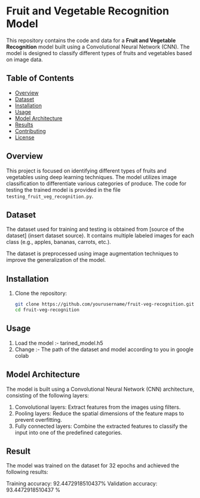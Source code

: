 # Fruit and Vegetable Recognition Model

This repository contains the code and data for a **Fruit and Vegetable Recognition** model built using a Convolutional Neural Network (CNN). The model is designed to classify different types of fruits and vegetables based on image data.

## Table of Contents
- [Overview](#overview)
- [Dataset](#dataset)
- [Installation](#installation)
- [Usage](#usage)
- [Model Architecture](#model-architecture)
- [Results](#results)
- [Contributing](#contributing)
- [License](#license)

## Overview
This project is focused on identifying different types of fruits and vegetables using deep learning techniques. The model utilizes image classification to differentiate various categories of produce. The code for testing the trained model is provided in the file `testing_fruit_veg_recognition.py`.

## Dataset
The dataset used for training and testing is obtained from [source of the dataset] (insert dataset source). It contains multiple labeled images for each class (e.g., apples, bananas, carrots, etc.).

The dataset is preprocessed using image augmentation techniques to improve the generalization of the model.

## Installation
1. Clone the repository:
   ```bash
   git clone https://github.com/yourusername/fruit-veg-recognition.git
   cd fruit-veg-recognition
## Usage 
1. Load the model :- tarined_model.h5
2. Change :- The path of the dataset and model according to you in google colab

## Model Architecture 
The model is built using a Convolutional Neural Network (CNN) architecture, consisting of the following layers:

1. Convolutional layers: Extract features from the images using filters.
2. Pooling layers: Reduce the spatial dimensions of the feature maps to prevent overfitting.
3. Fully connected layers: Combine the extracted features to classify the input into one of the predefined categories.

## Result
The model was trained on the dataset for 32 epochs and achieved the following results:

Training accuracy: 92.4472918510437%
Validation accuracy: 93.4472918510437 %
